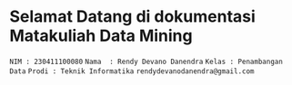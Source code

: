 # Selamat Datang di dokumentasi Matakuliah Data Mining



`NIM : 230411100080`
`Nama  : Rendy Devano Danendra`
`Kelas : Penambangan Data`
`Prodi : Teknik Informatika`
`rendydevanodanendra@gmail.com`

```{tableofcontents}
```
